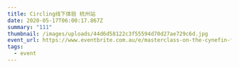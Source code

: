 ```yaml
---
title: Circling线下体验 杭州站
date: 2020-05-17T06:00:17.867Z
summary: "111"
thumbnail: /images/uploads/44d6d58122c3f55594d70d27ae729c6d.jpg
event_url: https://www.eventbrite.com.au/e/masterclass-on-the-cynefin-framework-strategy-narrative-tickets-90925242849
tags:
  - event
---
```

